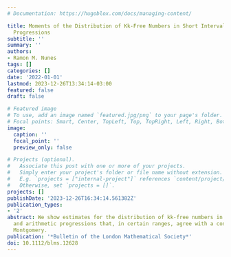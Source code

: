 ```yaml
---
# Documentation: https://hugoblox.com/docs/managing-content/

title: Moments of the Distribution of Kk-Free Numbers in Short Intervals and Arithmetic
  Progressions
subtitle: ''
summary: ''
authors:
- Ramon M. Nunes
tags: []
categories: []
date: '2022-01-01'
lastmod: 2023-12-26T13:34:14-03:00
featured: false
draft: false

# Featured image
# To use, add an image named `featured.jpg/png` to your page's folder.
# Focal points: Smart, Center, TopLeft, Top, TopRight, Left, Right, BottomLeft, Bottom, BottomRight.
image:
  caption: ''
  focal_point: ''
  preview_only: false

# Projects (optional).
#   Associate this post with one or more of your projects.
#   Simply enter your project's folder or file name without extension.
#   E.g. `projects = ["internal-project"]` references `content/project/deep-learning/index.md`.
#   Otherwise, set `projects = []`.
projects: []
publishDate: '2023-12-26T16:34:14.561382Z'
publication_types:
- '2'
abstract: We show estimates for the distribution of kk-free numbers in short intervals
  and arithmetic progressions that, in certain ranges, agree with a conjecture by
  Montgomery.
publication: '*Bulletin of the London Mathematical Society*'
doi: 10.1112/blms.12628
---
```

